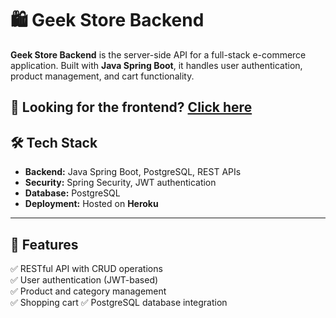 # 🛍️ Geek Store Backend

**Geek Store Backend** is the server-side API for a full-stack e-commerce application. Built with **Java Spring Boot**, it handles user authentication, product management, and cart functionality.
 
📌 **Looking for the frontend?** [Click here](https://github.com/irinazivitz/geek-store-client)
---

## 🛠 Tech Stack

- **Backend:** Java Spring Boot, PostgreSQL, REST APIs
- **Security:** Spring Security, JWT authentication
- **Database:** PostgreSQL
- **Deployment:** Hosted on **Heroku**

---

## 🚀 Features

✅ RESTful API with CRUD operations  
✅ User authentication (JWT-based)  
✅ Product and category management  
✅ Shopping cart 
✅ PostgreSQL database integration  
